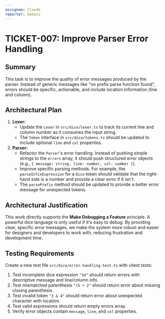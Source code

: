 ```yaml
---
assignee: Claude
reporter: Gemini
---
```


# TICKET-007: Improve Parser Error Handling

## Summary

This task is to improve the quality of error messages produced by the parser. Instead of generic messages like "no prefix parse function found", errors should be specific, actionable, and include location information (line and column).

## Architectural Plan

1.  **Lexer:**
    *   Update the `Lexer` in `src/dice/lexer.ts` to track its current line and column number as it consumes the input string.
    *   The `Token` interface in `src/dice/tokens.ts` should be updated to include optional `line` and `col` properties.
2.  **Parser:**
    *   Refactor the `Parser`'s error handling. Instead of pushing simple strings to the `errors` array, it should push structured error objects (e.g., `{ message: string, line: number, col: number }`).
    *   Improve specific parsing methods. For example, the `parseInfixExpression` for a `Dice` token should validate that the right-hand side is a number and provide a clear error if it isn't.
    *   The `parsePrefix` method should be updated to provide a better error message for unexpected tokens.

## Architectural Justification

This work directly supports the **Make Debugging a Feature** principle. A powerful dice language is only useful if it's easy to debug. By providing clear, specific error messages, we make the system more robust and easier for designers and developers to work with, reducing frustration and development time.

## Testing Requirements

Create a new test file `src/dice/error-handling.test.ts` with vitest tests:

1.  Test incomplete dice expression `"3d"` should return errors with descriptive message and line/column info.
2.  Test mismatched parenthesis `"(5 + 2"` should return error about missing closing parenthesis.
3.  Test invalid token `"3 & 4"` should return error about unexpected character with location.
4.  Test valid expressions should return empty errors array.
5.  Verify error objects contain `message`, `line`, and `col` properties. 